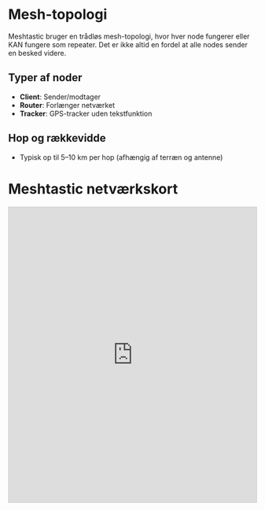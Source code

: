 # Mesh-topologi

Meshtastic bruger en trådløs mesh-topologi, hvor hver node fungerer eller KAN fungere som repeater. Det er ikke altid en fordel at alle nodes sender en besked videre.

## Typer af noder

- **Client**: Sender/modtager
- **Router**: Forlænger netværket
- **Tracker**: GPS-tracker uden tekstfunktion

## Hop og rækkevidde

- Typisk op til 5–10 km per hop (afhængig af terræn og antenne)

# Meshtastic netværkskort

<iframe
  src="https://meshtastic.dk/kort/"
  width="100%"
  height="600"
  style="border:1px solid #ccc;"
  loading="lazy">
</iframe>